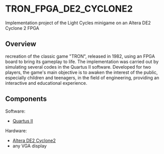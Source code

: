 # TRON_FPGA_DE2_CYCLONE2
 Implementation project of the Light Cycles minigame on an Altera DE2 Cyclone 2 FPGA
## Overview
 recreation of the classic game "TRON", released in 1982, using an FPGA board to bring its gameplay to life. The implementation was carried out by simulating several codes in the Quartus II software. Developed for two players, the game's main objective is to awaken the interest of the public, especially children and teenagers, in the field of engineering, providing an interactive and educational experience.
## Components
Software:
- [Quartus II](https://www.intel.com/content/www/us/en/software-kit/666221/intel-quartus-ii-web-edition-design-software-version-13-1-for-windows.html)

 Hardware:
 - [Altera DE2 Cyclone2](https://www.terasic.com.tw/cgi-bin/page/archive.pl?Language=English&CategoryNo=53&No=30)
 - any VGA display
